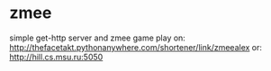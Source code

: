 # zmee
simple get-http server and zmee game
play on:
http://thefacetakt.pythonanywhere.com/shortener/link/zmeealex
or:
http://hill.cs.msu.ru:5050
